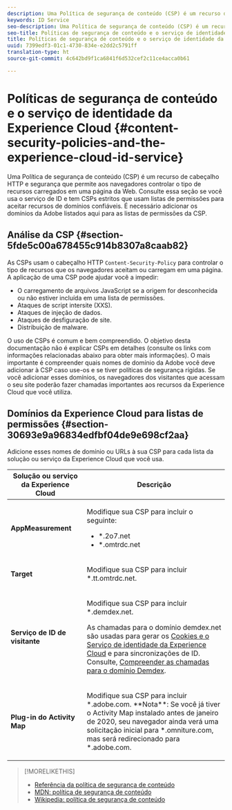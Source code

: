 ```yaml
---
description: Uma Política de segurança de conteúdo (CSP) é um recurso de cabeçalho HTTP e segurança que permite aos navegadores controlar o tipo de recursos carregados em uma página da Web. Consulte essa seção se você usa o serviço de ID e tem CSPs estritos que usam listas de permissões para aceitar recursos de domínios confiáveis. É necessário adicionar os domínios da Adobe listados aqui para as listas de permissões da CSP.
keywords: ID Service
seo-description: Uma Política de segurança de conteúdo (CSP) é um recurso de cabeçalho HTTP e segurança que permite aos navegadores controlar o tipo de recursos carregados em uma página da Web. Consulte essa seção se você usa o serviço de ID e tem CSPs estritos que usam listas de permissões para aceitar recursos de domínios confiáveis. É necessário adicionar os domínios da Adobe listados aqui para as listas de permissões da CSP.
seo-title: Políticas de segurança de conteúdo e o serviço de identidade da Experience Cloud
title: Políticas de segurança de conteúdo e o serviço de identidade da Experience Cloud
uuid: 7399edf3-01c1-4730-834e-e2dd2c5791ff
translation-type: ht
source-git-commit: 4c642bd9f1ca6841f6d532cef2c11ce4acca0b61

---
```



# Políticas de segurança de conteúdo e o serviço de identidade da Experience Cloud {#content-security-policies-and-the-experience-cloud-id-service}

Uma Política de segurança de conteúdo (CSP) é um recurso de cabeçalho HTTP e segurança que permite aos navegadores controlar o tipo de recursos carregados em uma página da Web. Consulte essa seção se você usa o serviço de ID e tem CSPs estritos que usam listas de permissões para aceitar recursos de domínios confiáveis. É necessário adicionar os domínios da Adobe listados aqui para as listas de permissões da CSP.

## Análise da CSP {#section-5fde5c00a678455c914b8307a8caab82}

As CSPs usam o cabeçalho HTTP `Content-Security-Policy` para controlar o tipo de recursos que os navegadores aceitam ou carregam em uma página. A aplicação de uma CSP pode ajudar você a impedir:

* O carregamento de arquivos JavaScript se a origem for desconhecida ou não estiver incluída em uma lista de permissões.
* Ataques de script intersite (XXS).
* Ataques de injeção de dados.
* Ataques de desfiguração de site.
* Distribuição de malware.

O uso de CSPs é comum e bem compreendido. O objetivo desta documentação não é explicar CSPs em detalhes (consulte os links com informações relacionadas abaixo para obter mais informações). O mais importante é compreender quais nomes de domínio da Adobe você deve adicionar à CSP caso use-os e se tiver políticas de segurança rígidas. Se você adicionar esses domínios, os navegadores dos visitantes que acessam o seu site poderão fazer chamadas importantes aos recursos da Experience Cloud que você utiliza.

## Domínios da Experience Cloud para listas de permissões {#section-30693e9a96834edfbf04de9e698cf2aa}

Adicione esses nomes de domínio ou URLs à sua CSP para cada lista da solução ou serviço da Experience Cloud que você usa.

<table id="table_EC9FC999A62D4B7A830CE73B0AB9EF3C"> 
 <thead> 
  <tr> 
   <th colname="col1" class="entry"> Solução ou serviço da Experience Cloud </th> 
   <th colname="col2" class="entry"> Descrição </th> 
  </tr> 
 </thead>
 <tbody> 
  <tr> 
   <td colname="col1"> <p> <b>AppMeasurement</b> </p> </td> 
   <td colname="col2"> <p>Modifique sua CSP para incluir o seguinte: </p> <p> 
     <ul id="ul_7522AE83A03A4115A84DF5B32D6DD79B"> 
      <li id="li_AB1EC161FB154BEDA1BEFE76C8A38A90"> <span class="codeph"> *.2o7.net</span> </li> 
      <li id="li_4B12A283716746949201528CD6AF529E"> <span class="codeph"> *.omtrdc.net</span> </li> 
     </ul> </p> </td> 
  </tr> 
  <tr> 
   <td colname="col1"> <p> <b>Target</b> </p> </td> 
   <td colname="col2"> <p>Modifique sua CSP para incluir <span class="codeph">*.tt.omtrdc.net</span>. </p> </td> 
  </tr> 
  <tr> 
   <td colname="col1"> <p> <b>Serviço de ID de visitante</b> </p> </td> 
   <td colname="col2"> <p>Modifique sua CSP para incluir <span class="codeph">*.demdex.net</span>. </p> <p>As chamadas para o domínio <span class="codeph"> demdex.net</span> são usadas para gerar os <a href="../introduction/cookies.md" format="dita" scope="local">Cookies e o Serviço de identidade da Experience Cloud</a> e para sincronizações de ID. Consulte, <a href="https://docs.adobe.com/content/help/pt-BR/audience-manager/user-guide/reference/demdex-calls.translate.html" format="https" scope="external">Compreender as chamadas para o domínio Demdex</a>. </p> </td> </tr> 
 <tr>
 <td colname="col1"> <p> <b>Plug-in do Activity Map</b> </p> </td> 
 <td colname="col2"> <p>Modifique sua CSP para incluir *.adobe.com. **Nota**: Se você já tiver o Activity Map instalado antes de janeiro de 2020, seu navegador ainda verá uma solicitação inicial para *.omniture.com, mas será redirecionado para *.adobe.com. </p></td> 
 </tr>
 </tbody> 
</table>

>[!MORELIKETHIS]
>* [Referência da política de segurança de conteúdo](https://content-security-policy.com/)
>* [MDN: política de segurança de conteúdo](https://developer.mozilla.org/pt/docs/Web/HTTP/CSP)
>* [Wikipedia: política de segurança de conteúdo](https://en.wikipedia.org/wiki/Content_Security_Policy)

